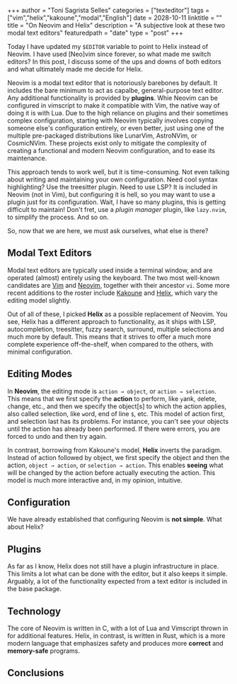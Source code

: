 +++
author = "Toni Sagrista Selles"
categories = ["texteditor"]
tags = ["vim","helix","kakoune","modal","English"]
date = 2028-10-11
linktitle = ""
title = "On Neovim and Helix"
description = "A subjective look at these two modal text editors"
featuredpath = "date"
type = "post"
+++

Today I have updated my `$EDITOR` variable to point to Helix instead of Neovim. I have used [Neo]vim since forever, so what made me switch editors? In this post, I discuss some of the ups and downs of both editors and what ultimately made me decide for Helix.

<!--more-->

Neovim is a modal text editor that is notoriously barebones by default. It includes the bare minimum to act as capalbe, general-purpose text editor. Any additional functionality is provided by **plugins**. Whie Neovim can be configured in vimscript to make it compatible with Vim, the native way of doing it is with Lua. Due to the high reliance on plugins and their sometimes complex configuration, starting with Neovim typically involves copying someone else's configuration entirely, or even better, just using one of the multiple pre-packaged distributions like LunarVim, AstroNVim, or CosmicNVim. These projects exist only to mitigate the complexity of creating a functional and modern Neovim configuration, and to ease its maintenance.

This approach tends to work well, but it is time-consuming. Not even talking about writing and maintaining your own configuration. Need cool syntax highlighting? Use the treesitter plugin. Need to use LSP? It is included in Neovim (not in Vim), but configuring it is hell, so you may want to use a plugin just for its configuration. Wait, I have so many plugins, this is getting difficult to maintain! Don't fret, use a *plugin manager* plugin, like `lazy.nvim`, to simplify the process. And so on. 

So, now that we are here, we must ask ourselves, what else is there?

## Modal Text Editors

Modal text editors are typically used inside a terminal window, and are operated (almost) entirely using the keyboard. The two most well-known candidates are [Vim](https://www.vim.org) and [Neovim](https://neovim.io), together with their ancestor `vi`. Some more recent additions to the roster include [Kakoune](https://kakoune.org) and [Helix](https://helix-editor.com), which vary the editing model slightly. 

Out of all of these, I picked **Helix** as a possible replacement of Neovim. You see, Helix has a different approach to functionality, as it ships with LSP, autocompletion, treesitter, fuzzy search, surround, multiple selections and much more by default. This means that it strives to offer a much more complete experience off-the-shelf, when compared to the others, with minimal configuration.

## Editing Modes

In **Neovim**, the editing mode is `action → object`, or `action → selection`. This means that we first specify the **action** to perform, like `y`ank, `d`elete, `c`hange, etc., and then we specify the object[s] to which the action applies, also called selection, like `w`ord, end of line `$`, etc. This model of action first, and selection last has its problems. For instance, you can't see your objects until the action has already been performed. If there were errors, you are forced to undo and then try again.

In contrast, borrowing from Kakoune's model, **Helix** inverts the paradigm. Instead of action followed by object, we first specify the object and then the action, `object → action`, or `selection → action`. This enables **seeing** what will be changed by the action before actually executing the action. This model is much more interactive and, in my opinion, intuitive.

## Configuration

We have already established that configuring Neovim is **not simple**. What about Helix?

## Plugins

As far as I know, Helix does not still have a plugin infrastructure in place. This limits a lot what can be done with the editor, but it also keeps it simple. Arguably, a lot of the functionality expected from a text editor is included in the base package.


## Technology

The core of Neovim is written in C, with a lot of Lua and Vimscript thrown in for additional features. Helix, in contrast, is written in Rust, which is a more modern language that emphasizes safety and produces more **correct** and **memory-safe** programs.


## Conclusions
